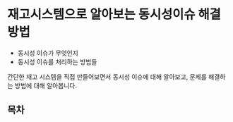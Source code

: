 # 재고시스템으로 알아보는 동시성이슈 해결방법

- 동시성 이슈가 무엇인지
- 동시성 이슈를 처리하는 방법들

간단한 재고 시스템을 직접 만들어보면서 동시성 이슈에 대해 알아보고, 문제를 해결하는 방법에 대해 알아봅니다.

## 목차

